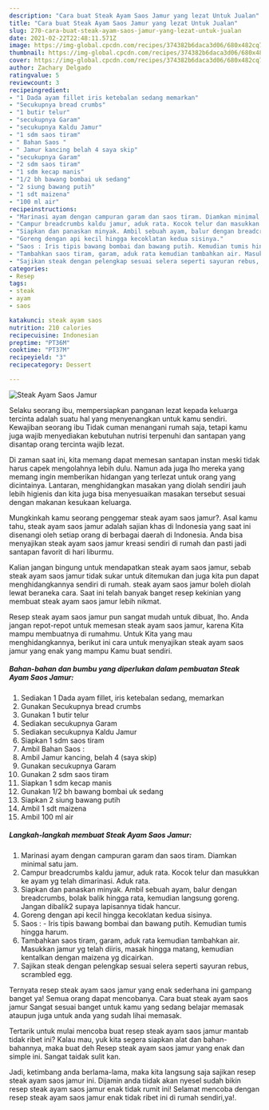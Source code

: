 ```yaml
---
description: "Cara buat Steak Ayam Saos Jamur yang lezat Untuk Jualan"
title: "Cara buat Steak Ayam Saos Jamur yang lezat Untuk Jualan"
slug: 270-cara-buat-steak-ayam-saos-jamur-yang-lezat-untuk-jualan
date: 2021-02-22T22:48:11.571Z
image: https://img-global.cpcdn.com/recipes/374382b6daca3d06/680x482cq70/steak-ayam-saos-jamur-foto-resep-utama.jpg
thumbnail: https://img-global.cpcdn.com/recipes/374382b6daca3d06/680x482cq70/steak-ayam-saos-jamur-foto-resep-utama.jpg
cover: https://img-global.cpcdn.com/recipes/374382b6daca3d06/680x482cq70/steak-ayam-saos-jamur-foto-resep-utama.jpg
author: Zachary Delgado
ratingvalue: 5
reviewcount: 3
recipeingredient:
- "1 Dada ayam fillet iris ketebalan sedang memarkan"
- "Secukupnya bread crumbs"
- "1 butir telur"
- "secukupnya Garam"
- "secukupnya Kaldu Jamur"
- "1 sdm saos tiram"
- " Bahan Saos "
- " Jamur kancing belah 4 saya skip"
- "secukupnya Garam"
- "2 sdm saos tiram"
- "1 sdm kecap manis"
- "1/2 bh bawang bombai uk sedang"
- "2 siung bawang putih"
- "1 sdt maizena"
- "100 ml air"
recipeinstructions:
- "Marinasi ayam dengan campuran garam dan saos tiram. Diamkan minimal satu jam."
- "Campur breadcrumbs kaldu jamur, aduk rata. Kocok telur dan masukkan ke ayam yg telah dimarinasi. Aduk rata."
- "Siapkan dan panaskan minyak. Ambil sebuah ayam, balur dengan breadcrumbs, bolak balik hingga rata, kemudian langsung goreng. Jangan dibalik2 supaya lapisannya tidak hancur."
- "Goreng dengan api kecil hingga kecoklatan kedua sisinya."
- "Saos : Iris tipis bawang bombai dan bawang putih. Kemudian tumis hingga harum."
- "Tambahkan saos tiram, garam, aduk rata kemudian tambahkan air. Masukkan jamur yg telah diiris, masak hingga matang, kemudian kentalkan dengan maizena yg dicairkan."
- "Sajikan steak dengan pelengkap sesuai selera seperti sayuran rebus, scrambled egg."
categories:
- Resep
tags:
- steak
- ayam
- saos

katakunci: steak ayam saos 
nutrition: 210 calories
recipecuisine: Indonesian
preptime: "PT36M"
cooktime: "PT37M"
recipeyield: "3"
recipecategory: Dessert

---
```



![Steak Ayam Saos Jamur](https://img-global.cpcdn.com/recipes/374382b6daca3d06/680x482cq70/steak-ayam-saos-jamur-foto-resep-utama.jpg)

Selaku seorang ibu, mempersiapkan panganan lezat kepada keluarga tercinta adalah suatu hal yang menyenangkan untuk kamu sendiri. Kewajiban seorang ibu Tidak cuman menangani rumah saja, tetapi kamu juga wajib menyediakan kebutuhan nutrisi terpenuhi dan santapan yang disantap orang tercinta wajib lezat.

Di zaman  saat ini, kita memang dapat memesan santapan instan meski tidak harus capek mengolahnya lebih dulu. Namun ada juga lho mereka yang memang ingin memberikan hidangan yang terlezat untuk orang yang dicintainya. Lantaran, menghidangkan masakan yang diolah sendiri jauh lebih higienis dan kita juga bisa menyesuaikan masakan tersebut sesuai dengan makanan kesukaan keluarga. 



Mungkinkah kamu seorang penggemar steak ayam saos jamur?. Asal kamu tahu, steak ayam saos jamur adalah sajian khas di Indonesia yang saat ini disenangi oleh setiap orang di berbagai daerah di Indonesia. Anda bisa menyajikan steak ayam saos jamur kreasi sendiri di rumah dan pasti jadi santapan favorit di hari liburmu.

Kalian jangan bingung untuk mendapatkan steak ayam saos jamur, sebab steak ayam saos jamur tidak sukar untuk ditemukan dan juga kita pun dapat menghidangkannya sendiri di rumah. steak ayam saos jamur boleh diolah lewat beraneka cara. Saat ini telah banyak banget resep kekinian yang membuat steak ayam saos jamur lebih nikmat.

Resep steak ayam saos jamur pun sangat mudah untuk dibuat, lho. Anda jangan repot-repot untuk memesan steak ayam saos jamur, karena Kita mampu membuatnya di rumahmu. Untuk Kita yang mau menghidangkannya, berikut ini cara untuk menyajikan steak ayam saos jamur yang enak yang mampu Kamu buat sendiri.

<!--inarticleads1-->

##### Bahan-bahan dan bumbu yang diperlukan dalam pembuatan Steak Ayam Saos Jamur:

1. Sediakan 1 Dada ayam fillet, iris ketebalan sedang, memarkan
1. Gunakan Secukupnya bread crumbs
1. Gunakan 1 butir telur
1. Sediakan secukupnya Garam
1. Sediakan secukupnya Kaldu Jamur
1. Siapkan 1 sdm saos tiram
1. Ambil  Bahan Saos :
1. Ambil  Jamur kancing, belah 4 (saya skip)
1. Gunakan secukupnya Garam
1. Gunakan 2 sdm saos tiram
1. Siapkan 1 sdm kecap manis
1. Gunakan 1/2 bh bawang bombai uk sedang
1. Siapkan 2 siung bawang putih
1. Ambil 1 sdt maizena
1. Ambil 100 ml air




<!--inarticleads2-->

##### Langkah-langkah membuat Steak Ayam Saos Jamur:

1. Marinasi ayam dengan campuran garam dan saos tiram. Diamkan minimal satu jam.
1. Campur breadcrumbs kaldu jamur, aduk rata. Kocok telur dan masukkan ke ayam yg telah dimarinasi. Aduk rata.
1. Siapkan dan panaskan minyak. Ambil sebuah ayam, balur dengan breadcrumbs, bolak balik hingga rata, kemudian langsung goreng. Jangan dibalik2 supaya lapisannya tidak hancur.
1. Goreng dengan api kecil hingga kecoklatan kedua sisinya.
1. Saos : - Iris tipis bawang bombai dan bawang putih. Kemudian tumis hingga harum.
1. Tambahkan saos tiram, garam, aduk rata kemudian tambahkan air. Masukkan jamur yg telah diiris, masak hingga matang, kemudian kentalkan dengan maizena yg dicairkan.
1. Sajikan steak dengan pelengkap sesuai selera seperti sayuran rebus, scrambled egg.




Ternyata resep steak ayam saos jamur yang enak sederhana ini gampang banget ya! Semua orang dapat mencobanya. Cara buat steak ayam saos jamur Sangat sesuai banget untuk kamu yang sedang belajar memasak ataupun juga untuk anda yang sudah lihai memasak.

Tertarik untuk mulai mencoba buat resep steak ayam saos jamur mantab tidak ribet ini? Kalau mau, yuk kita segera siapkan alat dan bahan-bahannya, maka buat deh Resep steak ayam saos jamur yang enak dan simple ini. Sangat taidak sulit kan. 

Jadi, ketimbang anda berlama-lama, maka kita langsung saja sajikan resep steak ayam saos jamur ini. Dijamin anda tiidak akan nyesel sudah bikin resep steak ayam saos jamur enak tidak rumit ini! Selamat mencoba dengan resep steak ayam saos jamur enak tidak ribet ini di rumah sendiri,ya!.

